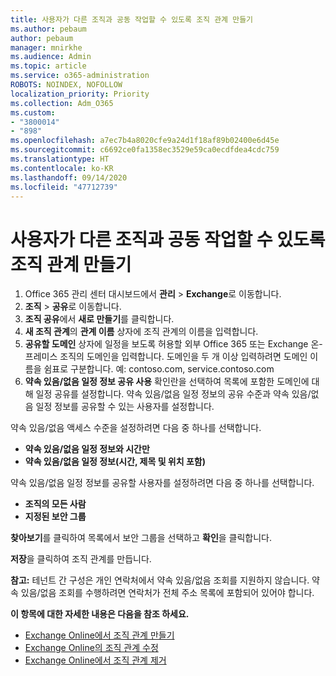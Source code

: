 ```yaml
---
title: 사용자가 다른 조직과 공동 작업할 수 있도록 조직 관계 만들기
ms.author: pebaum
author: pebaum
manager: mnirkhe
ms.audience: Admin
ms.topic: article
ms.service: o365-administration
ROBOTS: NOINDEX, NOFOLLOW
localization_priority: Priority
ms.collection: Adm_O365
ms.custom:
- "3800014"
- "898"
ms.openlocfilehash: a7ec7b4a8020cfe9a24d1f18af89b02400e6d45e
ms.sourcegitcommit: c6692ce0fa1358ec3529e59ca0ecdfdea4cdc759
ms.translationtype: HT
ms.contentlocale: ko-KR
ms.lasthandoff: 09/14/2020
ms.locfileid: "47712739"
---
```

# <a name="create-an-organization-relationship-to-allow-your-users-to-collaborate-with-another-organization"></a>사용자가 다른 조직과 공동 작업할 수 있도록 조직 관계 만들기

1. Office 365 관리 센터 대시보드에서 **관리** > **Exchange**로 이동합니다.
2. **조직** > **공유**로 이동합니다.
3. **조직 공유**에서 **새로 만들기**를 클릭합니다.
4. **새 조직 관계**의 **관계 이름** 상자에 조직 관계의 이름을 입력합니다.
5. **공유할 도메인** 상자에 일정을 보도록 허용할 외부 Office 365 또는 Exchange 온-프레미스 조직의 도메인을 입력합니다. 도메인을 두 개 이상 입력하려면 도메인 이름을 쉼표로 구분합니다. 예: contoso.com, service.contoso.com
6. **약속 있음/없음 일정 정보 공유 사용** 확인란을 선택하여 목록에 포함한 도메인에 대해 일정 공유를 설정합니다. 약속 있음/없음 일정 정보의 공유 수준과 약속 있음/없음 일정 정보를 공유할 수 있는 사용자를 설정합니다.  

약속 있음/없음 액세스 수준을 설정하려면 다음 중 하나를 선택합니다.

- **약속 있음/없음 일정 정보와 시간만**
- **약속 있음/없음 일정 정보(시간, 제목 및 위치 포함)**  

 약속 있음/없음 일정 정보를 공유할 사용자를 설정하려면 다음 중 하나를 선택합니다.

- **조직의 모든 사람**
- **지정된 보안 그룹**  

**찾아보기**를 클릭하여 목록에서 보안 그룹을 선택하고 **확인**을 클릭합니다.

**저장**을 클릭하여 조직 관계를 만듭니다.  

**참고:** 테넌트 간 구성은 개인 연락처에서 약속 있음/없음 조회를 지원하지 않습니다. 약속 있음/없음 조회를 수행하려면 연락처가 전체 주소 목록에 포함되어 있어야 합니다.

**이 항목에 대한 자세한 내용은 다음을 참조 하세요.**

- [Exchange Online에서 조직 관계 만들기](https://docs.microsoft.com/exchange/sharing/organization-relationships/create-an-organization-relationship)
- [Exchange Online의 조직 관계 수정](https://docs.microsoft.com/exchange/sharing/organization-relationships/modify-an-organization-relationship)
- [Exchange Online에서 조직 관계 제거](https://docs.microsoft.com/exchange/sharing/organization-relationships/remove-an-organization-relationship)
